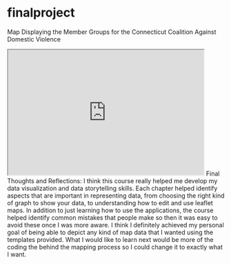 # finalproject
Map Displaying the Member Groups for the Connecticut Coalition Against Domestic Violence
<iframe src="https://aniaaliev.github.io/leaflet-map-polygon-hover/" width="90%" height="290"></iframe>
Final Thoughts and Reflections: 
I think this course really helped me develop my data visualization and data storytelling skills. Each chapter helped identify aspects that are important in representing data, from choosing the right kind of graph to show your data, to understanding how to edit and use leaflet maps. In addition to just learning how to use the applications, the course helped identify common mistakes that people make so then it was easy to avoid these once I was more aware. I think I definitely achieved my personal goal of being able to depict any kind of map data that I wanted using the templates provided. What I would like to learn next would be more of the coding the behind the mapping process so I could change it to exactly what I want. 
